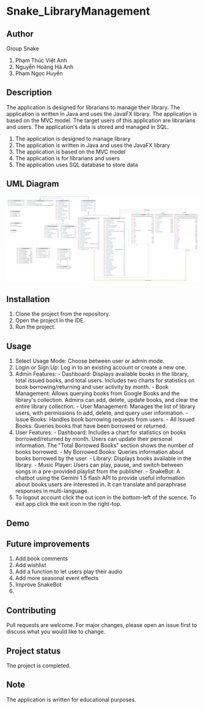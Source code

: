 # Snake_LibraryManagement
## Author
Group Snake

  1. Phạm Thúc Việt Anh
  2. Nguyễn Hoàng Hà Anh
  3. Phạm Ngọc Huyền

## Description
The application is designed for librarians to manage their library. The application is written in Java and uses the JavaFX library. The application is based on the MVC model. The target users of this application are librarians and users. The application's data is stored and managed in SQL.

  1. The application is designed to manage library
  2. The application is written in Java and uses the JavaFX library
  3. The application is based on the MVC model
  4. The application is for librarians and users
  5. The application uses SQL database to store data

## UML Diagram
![img.png](img.png)
## Installation 
  1. Clone the project from the repository.
  2. Open the project in the IDE.
  3. Run the project.

## Usage
  1. Select Usage Mode: Choose between user or admin mode.
  2. Login or Sign Up: Log in to an existing account or create a new one.
  3. Admin Features:
    - Dashboard: Displays available books in the library, total issued books, and total users. Includes two charts for statistics on book borrowing/returning and user activity by month.
    - Book Management: Allows querying books from Google Books and the library's collection. Admins can add, delete, update books, and clear the entire library collection.
    - User Management: Manages the list of library users, with permissions to add, delete, and query user information.
    - Issue Books: Handles book borrowing requests from users.
    - All Issued Books: Queries books that have been borrowed or returned.
  4. User Features:
    - Dashboard: Includes a chart for statistics on books borrowed/returned by month. Users can update their personal information. The "Total Borrowed Books" section shows the number of books borrowed.
    - My Borrowed Books: Queries information about books borrowed by the user.
    - Library: Displays books available in the library.
    - Music Player: Users can play, pause, and switch between songs in a pre-provided playlist from the publisher.
    - SnakeBot: A chatbot using the Gemini 1.5 flash API to provide useful information about books users are interested in. It can translate and paraphrase responses in multi-language.
  5. To logout account click the out icon in the bottom-left of the scence. To exit app click the exit icon in the right-top. 

## Demo

## Future improvements
  1. Add book comments
  2. Add wishlist
  3. Add a function to let users play their audio
  4. Add more seasonal event effects
  5. Improve SnakeBot
  6. 

## Contributing
Pull requests are welcome. For major changes, please open an issue first to discuss what you would like to change.

## Project status
The project is completed.

## Note
The application is written for educational purposes.
